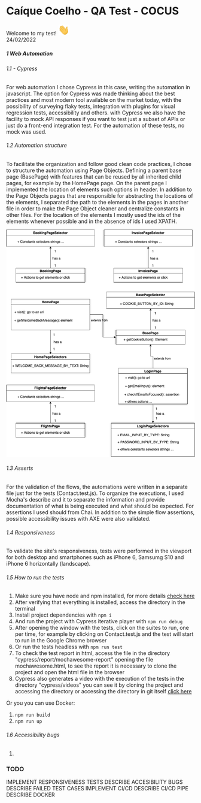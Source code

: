 # Caíque Coelho - QA Test - COCUS
Welcome to my test! <img src="https://github.com/CaiqueCoelho/CaiqueCoelho/blob/master/wave.gif" width="30px">   
24/02/2022

##### 1 Web Automation

###### 1.1 - Cypress

For web automation I chose Cypress in this case, writing the automation in javascript. The option for Cypress was made thinking about the best practices and most modern tool available on the market today, with the possibility of surveying flaky tests, integration with plugins for visual regression tests, accessibility and others. with Cypress we also have the facility to mock API responses if you want to test just a subset of APIs or just do a front-end integration test. For the automation of these tests, no mock was used.

###### 1.2 Automation structure

To facilitate the organization and follow good clean code practices, I chose to structure the automation using Page Objects.
Defining a parent base page (BasePage) with features that can be reused by all inherited child pages, for example by the HomePage page.
On the parent page I implemented the location of elements such options in header.
In addition to the Page Objects pages that are responsible for abstracting the locations of the elements, I separated the path to the elements in the pages in another file in order to make the Page Object cleaner and centralize constants in other files.
For the location of the elements I mostly used the ids of the elements whenever possible and in the absence of ids I used XPATH.

<img src="https://github.com/CaiqueCoelho/qa-test-cocus/blob/main/qa-test-cocus.drawio.png" width="900px">

###### 1.3 Asserts

For the validation of the flows, the automations were written in a separate file just for the tests (Contact.test.js). To organize the executions, I used Mocha's describe and it to separate the information and provide documentation of what is being executed and what should be expected.
For assertions I used should from Chai.
In addition to the simple flow assertions, possible accessibility issues with AXE were also validated.

###### 1.4 Responsiveness
To validate the site's responsiveness, tests were performed in the viewport for both desktop and smartphones such as iPhone 6, Samsumg S10 and iPhone 6 horizontally (landscape).

###### 1.5 How to run the tests
1. Make sure you have node and npm installed, for more details [check here](https://docs.npmjs.com/downloading-and-installing-node-js-and-npm)
2. After verifying that everything is installed, access the directory in the terminal
3. Install project dependencies with `npm i`
4. And run the project with Cypress iterative player with `npm run debug`
5. After opening the window with the tests, click on the suites to run, one per time, for example by clicking on Contact.test.js and the test will start to run in the Google Chrome browser
6. Or run the tests headless with `npm run test`
7. To check the test report in html, access the file in the directory "cypress/report/mochawesome-report" opening the file mochawesome.html, to see the report it is necessary to clone the project and open the html file in the browser
8. Cypress also generates a video with the execution of the tests in the directory "cypress/videos" you can see it by cloning the project and accessing the directory or accessing the directory in git itself [click here](https://github.com/CaiqueCoelho/qa-test-cocus/tree/main/cypress/videos)

Or you you can use Docker:
1. `npm run build`
2. `npm run up`

###### 1.6 Accessibility bugs
1.


### TODO
IMPLEMENT RESPONSIVENESS TESTS
DESCRIBE ACCESIBILITY BUGS
DESCRIBE FAILED TEST CASES
IMPLEMENT CI/CD
DESCRIBE CI/CD PIPE
DESCRIBE DOCKER